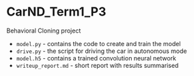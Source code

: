 # CarND_Term1_P3
Behavioral Cloning project

* `model.py` - contains the code to create and train the model
* `drive.py` - the script for driving the car in autonomous mode
* `model.h5` - contains a trained convolution neural network 
* `writeup_report.md` - short report with results summarised 
